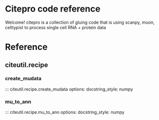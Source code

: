 # Citepro code reference

Welcome!
citepro is a collection of gluing code that is using scanpy, muon, celltypist to process single cell RNA + protein data 

# Reference

## citeutil.recipe

### create_mudata
::: citeutil.recipe.create_mudata
    options:
        docstring_style: numpy

### mu_to_ann
::: citeutil.recipe.mu_to_ann
    options:
        docstring_style: numpy
